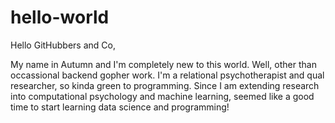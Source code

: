 # hello-world

Hello GitHubbers and Co,

My name in Autumn and I'm completely new to this world.
Well, other than occassional backend gopher work.
I'm a relational psychotherapist and qual researcher, so kinda green to programming.
Since I am extending research into computational psychology and machine learning, seemed like a good time to start learning data science and programming!

